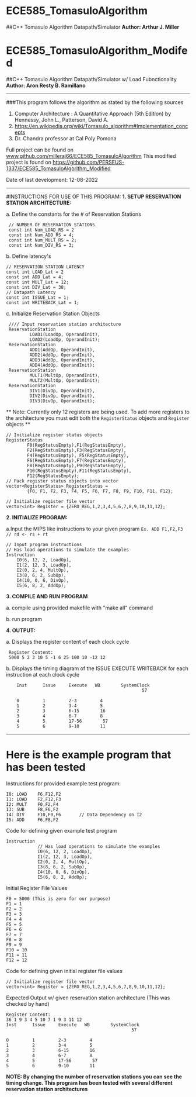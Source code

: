 # ECE585_TomasuloAlgorithm

##C++ Tomasulo Algorithm Datapath/Simulator
**Author: Arthur J. Miller**

# ECE585_TomasuloAlgorithm_Modifed

##C++ Tomasulo Algorithm Datapath/Simulator w/ Load Fubnctionality
**Author: Aron Resty B. Ramillano**

---

###This program follows the algorithm as stated by the following sources

1. Computer Architecture : A Quantitative Approach (5th Edition) by Hennessy, John L., Patterson, David A.
2. https://en.wikipedia.org/wiki/Tomasulo_algorithm#Implementation_concepts
3. Dr. Chandra professor at Cal Poly Pomona

Full project can be found on www.github.com/milleraj66/ECE585_TomasuloAlgorithm
This modified project is found on https://github.com/PERSEUS-1337/ECE585_TomasuloAlgorithm_Modified

Date of last development: 12-08-2022

---

#INSTRUCTIONS FOR USE OF THIS PROGRAM:
**1. SETUP RESERVATION STATION ARCHITECTURE:**

a. Define the constants for the # of Reservation Stations

     // NUMBER OF RESERVATION STATIONS
     const int Num_LOAD_RS = 2
     const int Num_ADD_RS = 4;
     const int Num_MULT_RS = 2;
     const int Num_DIV_RS = 3;

b. Define latency's

    // RESERVATION STATION LATENCY
    const int LOAD_Lat = 2
    const int ADD_Lat = 4;
    const int MULT_Lat = 12;
    const int DIV_Lat = 38;
    // Datapath Latency
    const int ISSUE_Lat = 1;
    const int WRITEBACK_Lat = 1;

c. Initialize Reservation Station Objects

     //// Input reservation station architecture
     ReservationStation
             LOAD1(LoadOp, OperandInit),
             LOAD2(LoadOp, OperandInit);
     ReservationStation
             ADD1(AddOp, OperandInit),
             ADD2(AddOp, OperandInit),
             ADD3(AddOp, OperandInit),
             ADD4(AddOp, OperandInit);
     ReservationStation
             MULT1(MultOp, OperandInit),
             MULT2(MultOp, OperandInit);
     ReservationStation
             DIV1(DivOp, OperandInit),
             DIV2(DivOp, OperandInit),
             DIV3(DivOp, OperandInit);

** Note: Currently only 12 registers are being used. To add more registers to the architecture
you must edit both the `RegisterStatus` objects and `Register` objects **

    // Initialize register status objects
    RegisterStatus
            F0(RegStatusEmpty),F1(RegStatusEmpty),
            F2(RegStatusEmpty),F3(RegStatusEmpty),
            F4(RegStatusEmpty), F5(RegStatusEmpty),
            F6(RegStatusEmpty),F7(RegStatusEmpty),
            F8(RegStatusEmpty),F9(RegStatusEmpty),
            F10(RegStatusEmpty),F11(RegStatusEmpty),
            F12(RegStatusEmpty);
    // Pack register status objects into vector
    vector<RegisterStatus> RegisterStatus =
            {F0, F1, F2, F3, F4, F5, F6, F7, F8, F9, F10, F11, F12};

    // Initialize register file vector
    vector<int> Register = {ZERO_REG,1,2,3,4,5,6,7,8,9,10,11,12};

**2. INITIALIZE PROGRAM:**

a.Input the MIPS like instructions to your given program `Ex. ADD F1,F2,F3 // rd <- rs + rt`

    // Input program instructions
    // Has load operations to simulate the examples
    Instruction
        I0(6, 12, 2, LoadOp),
        I1(2, 12, 3, LoadOp),
        I2(0, 2, 4, MultOp),
        I3(8, 6, 2, SubOp),
        I4(10, 0, 6, DivOp),
        I5(6, 8, 2, AddOp);

**3. COMPILE AND RUN PROGRAM**

a. compile using provided makefile with "make all" command

b. run program

**4. OUTPUT:**

a. Displays the register content of each clock cycle

     Register Content:
     5000 5 2 3 10 5 -1 6 25 100 10 -12 12

b. Displays the timing diagram of the ISSUE EXECUTE WRITEBACK for each instruction at each clock cycle

        Inst      Issue     Execute   WB        SystemClock
                                                        57

        0         1         2-3         4
        1         2         3-4         5
        2         3         6-15        16
        3         4         6-7         8
        4         5         17-56        57
        5         6         9-10        11

---

# Here is the example program that has been tested

Instructions for provided example test program:

    I0: LOAD    F6,F12,F2
    I1: LOAD    F2,F12,F3
    I2: MULT    F0,F2,F4
    I3: SUB     F8,F6,F2
    I4: DIV     F10,F0,F6       // Data Dependency on I2
    I5: ADD     F6,F8,F2

Code for defining given example test program

    Instruction
                // Has load operations to simulate the examples
                I0(6, 12, 2, LoadOp),
                I1(2, 12, 3, LoadOp),
                I2(0, 2, 4, MultOp),
                I3(8, 6, 2, SubOp),
                I4(10, 0, 6, DivOp),
                I5(6, 8, 2, AddOp);

Initial Register File Values

    F0 = 5000 (This is zero for our purpose)
    F1 = 1
    F2 = 2
    F3 = 3
    F4 = 4
    F5 = 5
    F6 = 6
    F7 = 7
    F8 = 8
    F9 = 9
    F10 = 10
    F11 = 11
    F12 = 12

Code for defining given initial register file values

    // Initialize register file vector
    vector<int> Register = {ZERO_REG,1,2,3,4,5,6,7,8,9,10,11,12};

Expected Output w/ given reservation station architecture (This was checked by hand)

    Register Content:
    36 1 9 3 4 5 10 7 1 9 3 11 12
    Inst      Issue     Execute   WB        SystemClock
                                                    57

    0         1         2-3         4
    1         2         3-4         5
    2         3         6-15        16
    3         4         6-7         8
    4         5         17-56        57
    5         6         9-10        11

**NOTE: By changing the number of reservation stations you can see the timing change.
This program has been tested with several different reservation station architectures**

